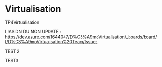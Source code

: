 # Virtualisation
TP4Virtualisation


LIASION DU MON UPDATE : https://dev.azure.com/1644047/D%C3%A9moVirtualisation/_boards/board/t/D%C3%A9moVirtualisation%20Team/Issues

TEST 2


TEST3
